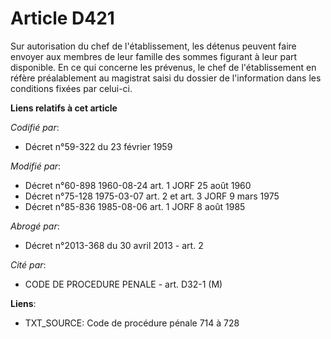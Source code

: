 # Article D421

Sur autorisation du chef de l'établissement, les détenus peuvent faire envoyer aux membres de leur famille des sommes
figurant à leur part disponible. En ce qui concerne les prévenus, le chef de l'établissement en réfère préalablement au
magistrat saisi du dossier de l'information dans les conditions fixées par celui-ci.

**Liens relatifs à cet article**

_Codifié par_:

  - Décret n°59-322 du 23 février 1959

_Modifié par_:

  - Décret n°60-898 1960-08-24 art. 1 JORF 25 août 1960
  - Décret n°75-128 1975-03-07 art. 2 et art. 3 JORF 9 mars 1975
  - Décret n°85-836 1985-08-06 art. 1 JORF 8 août 1985

_Abrogé par_:

  - Décret n°2013-368 du 30 avril 2013 - art. 2

_Cité par_:

  - CODE DE PROCEDURE PENALE - art. D32-1 (M)

**Liens**:

  - TXT_SOURCE: Code de procédure pénale 714 à 728

